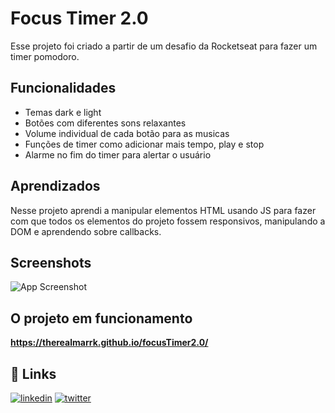 
# Focus Timer 2.0

Esse projeto foi criado a partir de um desafio da Rocketseat para fazer um timer pomodoro.



## Funcionalidades

- Temas dark e light
- Botões com diferentes sons relaxantes
- Volume individual de cada botão para as musicas
- Funções de timer como adicionar mais tempo, play e stop
- Alarme no fim do timer para alertar o usuário

## Aprendizados

Nesse projeto aprendi a manipular elementos HTML usando JS para fazer com que todos os elementos do projeto fossem responsivos, manipulando a DOM e aprendendo sobre callbacks.


## Screenshots

![App Screenshot](https://github.com/TheRealMarrk/focusTimer2.0/blob/master/assets/to_readme/Captura%20de%20Tela%202022-11-18%20às%2011.42.50.png)

## O projeto em funcionamento 

**https://therealmarrk.github.io/focusTimer2.0/**

## 🔗 Links
[![linkedin](https://img.shields.io/badge/linkedin-0A66C2?style=for-the-badge&logo=linkedin&logoColor=white)](https://www.linkedin.com/in/matheus-oliveira-6484b1177)
[![twitter](https://img.shields.io/badge/twitter-1DA1F2?style=for-the-badge&logo=twitter&logoColor=white)](https://twitter.com/devmarrk)
